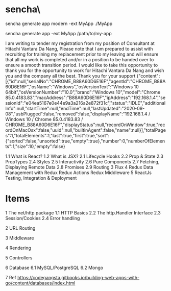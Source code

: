 # sencha\
sencha generate app modern -ext MyApp ./MyApp

sencha generate app -ext MyApp /path/to/my-app

I am writing to tender my registration from my position of Consultant at Hitachi Vantara Da Nang, 
Please note that I am prepared to assist with recruiting for training my replacement prior to my leaving and will ensure that all my work is completed and/or in a position to be handed over to ensure a smooth transition period.
I would like to take this opportunity to thank you for the opportunity to work for Hitachi Vantara Da Nang and wish you and the company all the best.
Thank you for your support
{"content":[{"id":null,"serialNo":"CHROME_B88A60D6E16F","agentId":"CHROME_B88A60D6E16F","osName":"Windows","osVersionText":"Windows 10 64bit","osVersionNumber":"10.0","brand":"Windows 10","model":"Chrome 85.0.4183.83","macAddress":"B88A60D6E16F","ipAddress":"192.168.1.4","sessionId":"e04ea5167e0e44e9a3a216a2e872f31c","status":"IDLE","additionalInfo":null,"startTime":null,"endTime":null,"lastUpdated":"2020-09-08","usbPlugged":false,"removed":false,"displayName":"192.168.1.4 / Windows 10 / Chrome 85.0.4183.83 / CHROME_B88A60D6E16F","displayStatus":null,"recordOnWindow":true,"recordOnMacOsx":false,"uuid":null,"builtinAgent":false,"name":null}],"totalPages":1,"totalElements":1,"last":true,"first":true,"sort":{"sorted":false,"unsorted":true,"empty":true},"number":0,"numberOfElements":1,"size":10,"empty":false}



1.1	What is React?
1.2	What is JSX?
2.1	Lifecycle Hooks
2.2	Prop & State
2.3	PropTypes
2.4	Styles
2.5	Interactivity
2.6	Pure Components
2.7	Fetching, Displaying Remote Data
2.8	Promises
2.9	Routing
3	Flux
4	Redux
	Data Management with Redux
	Redux Actions
	Redux Middleware
5	ReactJs Testing, Integration & Deployment 


#	Items
1	The net/http package
1.1	HTTP Basics 
2.2	The http.Handler Interface
2.3	Session/Cookies 
2.4	Error handling
	
2	URL Routing
	
3	Middleware
	
4	Rendering
	
5	Controllers
	
6	Database
6.1	 MySQL/PostgreSQL
6.2	Mongo
	
7	Ref
	https://codegangsta.gitbooks.io/building-web-apps-with-go/content/databases/index.html


